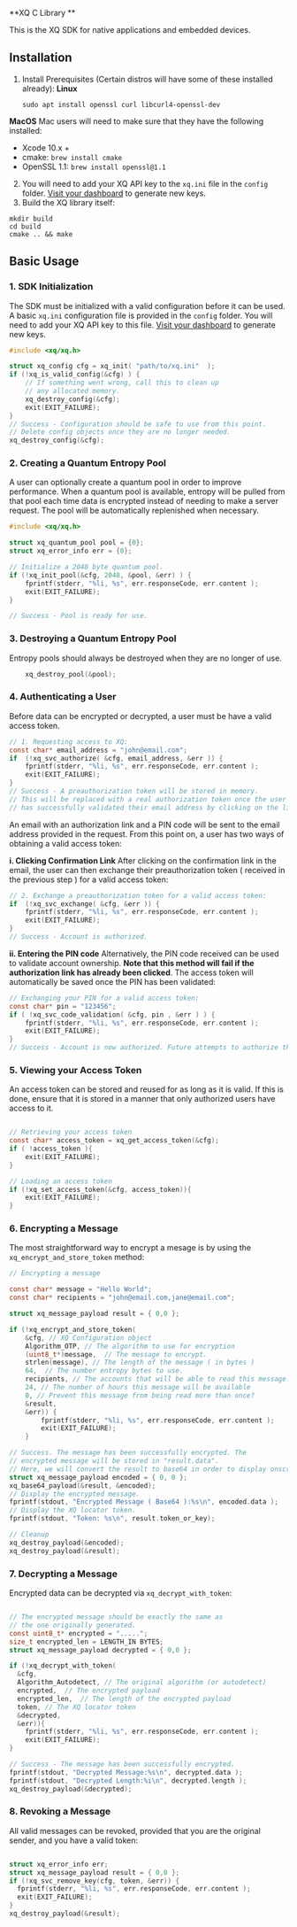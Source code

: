 **XQ C Library **

This is the XQ SDK for native applications and embedded devices.

## Installation

1.  Install Prerequisites (Certain distros will have some of these installed already):
   **Linux**

    ```shell
    sudo apt install openssl curl libcurl4-openssl-dev
    ```
   **MacOS**
   Mac users will need to make sure that they have the following installed:

- Xcode 10.x +
- cmake: `brew install cmake`
- OpenSSL 1.1: `brew install openssl@1.1`

2. You will need to add your XQ API key to the `xq.ini` file in the `config` folder. [Visit your dashboard](https://manage.xqmsg.com) to generate new keys.
3. Build the XQ library itself:

```shell
mkdir build
cd build
cmake .. && make
```

## Basic Usage

### 1. SDK Initialization

The SDK must be initialized with a valid configuration before it can be used. A basic `xq.ini` configuration file is provided in the `config` folder. You will need to add your XQ API key to this file. [Visit your dashboard](https://manage.xqmsg.com) to generate new keys.

```c
#include <xq/xq.h>

struct xq_config cfg = xq_init( "path/to/xq.ini"  );
if (!xq_is_valid_config(&cfg) ) {
	// If something went wrong, call this to clean up
	// any allocated memory.
	xq_destroy_config(&cfg);
	exit(EXIT_FAILURE);
}
// Success - Configuration should be safe to use from this point.
// Delete config objects once they are no longer needed.
xq_destroy_config(&cfg);
```

### 2. Creating a Quantum Entropy Pool

A user can optionally create a quantum pool in order to improve performance. When a quantum pool is available, entropy will be pulled from that pool each time data is encrypted instead of needing to make a server request. The pool will be automatically replenished when necessary.

```c
#include <xq/xq.h>

struct xq_quantum_pool pool = {0};
struct xq_error_info err = {0};

// Initialize a 2048 byte quantum pool.
if (!xq_init_pool(&cfg, 2048, &pool, &err) ) {
	fprintf(stderr, "%li, %s", err.responseCode, err.content );
	exit(EXIT_FAILURE);
}

// Success - Pool is ready for use.
```

### 3. Destroying a Quantum Entropy Pool

Entropy pools should always be destroyed when they are no longer of use.

```c
	xq_destroy_pool(&pool);
```

### 4. Authenticating a User 

Before data can be encrypted or decrypted, a user must be have a valid access token. 

```c
// 1. Requesting access to XQ:
const char* email_address = "john@email.com";
if  (!xq_svc_authorize( &cfg, email_address, &err )) {
	fprintf(stderr, "%li, %s", err.responseCode, err.content );
	exit(EXIT_FAILURE);
}
// Success - A preauthorization token will be stored in memory.
// This will be replaced with a real authorization token once the user
// has successfully validated their email address by clicking on the link  // they received.
```

An email with an authorization link and a PIN code will be sent to the email address provided in the request. From this point on, a user has two ways of obtaining a valid access token:

  **i. Clicking Confirmation Link**
After clicking on the confirmation link in the email, the user can then exchange their preauthorization token ( received in the previous step ) for a valid access token:

```c
// 2. Exchange a preauthorization token for a valid access token:
if  (!xq_svc_exchange( &cfg, &err )) {
	fprintf(stderr, "%li, %s", err.responseCode, err.content );
	exit(EXIT_FAILURE);
}
// Success - Account is authorized.
```

  **ii. Entering the PIN code**
Alternatively, the PIN code received can be used to validate account ownership. **Note that this method will fail if the authorization link has already been clicked**. The access token will automatically be saved once the PIN has been validated:

```c
// Exchanging your PIN for a valid access token:
const char* pin = "123456";
if ( !xq_svc_code_validation( &cfg, pin , &err ) ) {
	fprintf(stderr, "%li, %s", err.responseCode, err.content );
	exit(EXIT_FAILURE);
}
// Success - Account is now authorized. Future attempts to authorize this PIN will fail.
```


### 5. Viewing your Access Token
An access token can be stored and reused for as long as it is valid. If this is done, ensure that it is stored in a manner that only authorized users have access to it.
```c

// Retrieving your access token
const char* access_token = xq_get_access_token(&cfg);
if ( !access_token ){
	exit(EXIT_FAILURE);
}

// Loading an access token
if (!xq_set_access_token(&cfg, access_token)){
	exit(EXIT_FAILURE);
}

```


### 6. Encrypting a Message

The most straightforward way to encrypt a mesage is by using the `xq_encrypt_and_store_token` method:

```c
// Encrypting a message

const char* message = "Hello World";
const char* recipients = "john@email.com,jane@email.com";

struct xq_message_payload result = { 0,0 };

if (!xq_encrypt_and_store_token( 
	&cfg, // XQ Configuration object
	Algorithm_OTP, // The algorithm to use for encryption
	(uint8_t*)message,  // The message to encrypt.
	strlen(message), // The length of the message ( in bytes )
	64,  // The number entropy bytes to use.
	recipients, // The accounts that will be able to read this message.
	24, // The number of hours this message will be available
	0, // Prevent this message from being read more than once?
	&result,
	&err)) {
		fprintf(stderr, "%li, %s", err.responseCode, err.content );
		exit(EXIT_FAILURE);
	}

// Success. The message has been successfully encrypted. The 
// encrypted message will be stored in "result.data". 
// Here, we will convert the result to base64 in order to display onscreen.
struct xq_message_payload encoded = { 0, 0 };
xq_base64_payload(&result, &encoded);
// Display the encrypted message.
fprintf(stdout, "Encrypted Message ( Base64 ):%s\n", encoded.data );
// Display the XQ locator token. 
fprintf(stdout, "Token: %s\n", result.token_or_key);

// Cleanup
xq_destroy_payload(&encoded);
xq_destroy_payload(&result);
```

### 7. Decrypting a Message
Encrypted data can be decrypted via `xq_decrypt_with_token`:

```c

// The encrypted message should be exactly the same as
// the one originally generated.
const uint8_t* encrypted = ".....";
size_t encrypted_len = LENGTH_IN BYTES;
struct xq_message_payload decrypted = { 0,0 };

if (!xq_decrypt_with_token(
  &cfg, 
  Algorithm_Autodetect, // The original algorithm (or autodetect)
  encrypted,  // The encrypted payload
  encrypted_len,  // The length of the encrypted payload
  token, // The XQ locator token
  &decrypted, 
  &err)){
	fprintf(stderr, "%li, %s", err.responseCode, err.content );
	exit(EXIT_FAILURE);
}

// Success - The message has been successfully encrypted.
fprintf(stdout, "Decrypted Message:%s\n", decrypted.data );
fprintf(stdout, "Decrypted Length:%i\n", decrypted.length );
xq_destroy_payload(&decrypted);
```

### 8. Revoking a Message
All valid messages can be revoked, provided that you are the original sender, and you have a valid token:

```c

struct xq_error_info err;
struct xq_message_payload result = { 0,0 };
if (!xq_svc_remove_key(cfg, token, &err)) {
  fprintf(stderr, "%li, %s", err.responseCode, err.content );
  exit(EXIT_FAILURE);
}
xq_destroy_payload(&result);

```